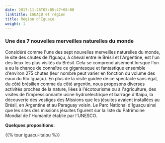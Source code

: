 ```yaml
---
date: 2017-11-26T05:05:47+08:00
linktitle: IGUAÇU et région
title: Région d'Iguaçu
weight: 1
---
```


### Une des 7 nouvelles merveilles naturelles du monde
Considéré comme l'une des sept nouvelles merveilles naturelles du monde, le site des chutes de l'Iguaçu, à cheval entre le Brésil et l'Argentine, est l'un des lieux les plus visités du Brésil. Cela se comprend aisément lorsque l'on a eu la chance de connaître ce gigantesque et fantastique ensemble d'environ 275 chutes (leur nombre peut varier en fonction du volume des eaux du Rio Iguaçu). En plus de la visite guidée de ce spectacle sans égal, du côté brésilien comme du côté argentin, nous proposons diverses activités proches de la nature, liées à l'écotourisme ou à l'agriculture, des visites de l'impressionnante usine hydroélectrique et barrage d'Itaipu, la découverte des vestiges des Missions que les jésuites avaient installées au Brésil, en Argentine et au Paraguay voisin. Le Parc National d'Iguaçu ainsi que les sites des missions jésuites figurent sur la liste du Patrimoine Mondial de l'Humanité établie par l'UNESCO.

**Quelques propositions:**

{{% tour iguacu-itaipu %}}
